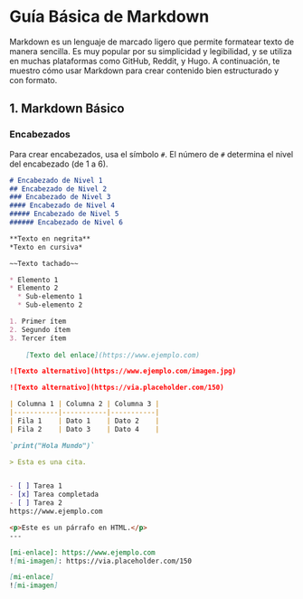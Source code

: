 # Guía Básica de Markdown

Markdown es un lenguaje de marcado ligero que permite formatear texto de manera sencilla. Es muy popular por su simplicidad y legibilidad, y se utiliza en muchas plataformas como GitHub, Reddit, y Hugo. A continuación, te muestro cómo usar Markdown para crear contenido bien estructurado y con formato.

## 1. Markdown Básico

### Encabezados
Para crear encabezados, usa el símbolo `#`. El número de `#` determina el nivel del encabezado (de 1 a 6).

```markdown
# Encabezado de Nivel 1
## Encabezado de Nivel 2
### Encabezado de Nivel 3
#### Encabezado de Nivel 4
##### Encabezado de Nivel 5
###### Encabezado de Nivel 6

**Texto en negrita**
*Texto en cursiva*

~~Texto tachado~~

* Elemento 1
* Elemento 2
  * Sub-elemento 1
  * Sub-elemento 2

1. Primer ítem
2. Segundo ítem
3. Tercer ítem
    
    [Texto del enlace](https://www.ejemplo.com)

![Texto alternativo](https://www.ejemplo.com/imagen.jpg)

![Texto alternativo](https://via.placeholder.com/150)

| Columna 1 | Columna 2 | Columna 3 |
|-----------|-----------|-----------|
| Fila 1    | Dato 1    | Dato 2    |
| Fila 2    | Dato 3    | Dato 4    |

`print("Hola Mundo")`

> Esta es una cita.


- [ ] Tarea 1
- [x] Tarea completada
- [ ] Tarea 2
https://www.ejemplo.com

<p>Este es un párrafo en HTML.</p>
---

[mi-enlace]: https://www.ejemplo.com
![mi-imagen]: https://via.placeholder.com/150

[mi-enlace]
![mi-imagen]

